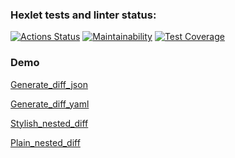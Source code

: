 ### Hexlet tests and linter status:
[![Actions Status](https://github.com/Levon-Kharajyan/python-project-50/actions/workflows/hexlet-check.yml/badge.svg)](https://github.com/Levon-Kharajyan/python-project-50/actions)
[![Maintainability](https://api.codeclimate.com/v1/badges/bc2b6b26d8078b12188e/maintainability)](https://codeclimate.com/github/Levon-Kharajyan/python-project-50/maintainability)
[![Test Coverage](https://api.codeclimate.com/v1/badges/bc2b6b26d8078b12188e/test_coverage)](https://codeclimate.com/github/Levon-Kharajyan/python-project-50/test_coverage)

### Demo
[Generate_diff_json](https://asciinema.org/a/C7HskESYD2ignkfBOHG1TPB3O)

[Generate_diff_yaml](https://asciinema.org/a/E0lPEessj37uuouMScIDt72cb)

[Stylish_nested_diff](https://asciinema.org/a/ZdDcx5nUTQ2rhLj4hYJl6FPpI)

[Plain_nested_diff](https://asciinema.org/a/HxFkqKzfXvcTvqXvDaAycQvQk)
